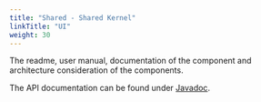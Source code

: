```yaml
---
title: "Shared - Shared Kernel"
linkTitle: "UI"
weight: 30
---
```


The readme, user manual, documentation of the component and architecture consideration of the components.

The API documentation can be found under [Javadoc](/docs/domains/shared/api-shared/index.html).
